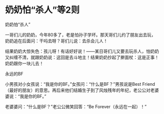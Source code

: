 # 奶奶怕“杀人”等2则

奶奶怕“杀人” 

一哥们儿的奶奶，今年80多了，老是怕孙子学坏。那天哥们儿约了朋友出去玩，奶奶追在后面问：干吗去呀？哥们儿说：去杀会儿人！ 

结果奶奶大惊失色：孩儿呀！有话好好说！——某日哥们儿又要去玩杀人，怕奶奶又纠缠不清，就跟奶奶说：这回是去斗地主！结果奶奶抄起了擀面杖：这是正事！奶奶跟你一块儿去！ 

永远的BF 

小男孩对小女孩说：“我是你的BF。”女孩问：“什么是BF？”男孩说是Best Friend（最好的朋友）的意思。再后来他们结婚生子到了风烛残年的年纪，老公公对老婆婆说：“我是你的BF。” 

老婆婆问：“什么是BF？”老公公微笑回答：“Be Forever（永远在一起）！”